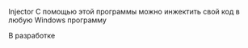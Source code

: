 Injector
С помощью этой программы можно инжектить свой код в любую Windows программу



В разработке
